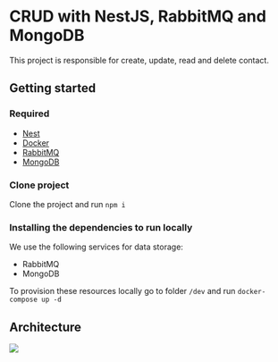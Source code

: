 # CRUD with NestJS, RabbitMQ and MongoDB

This project is responsible for create, update, read and delete contact.

## Getting started


### Required

- [Nest](https://github.com/nestjs/nest)
- [Docker](https://www.docker.com/)
- [RabbitMQ](https://www.rabbitmq.com/)
- [MongoDB](https://www.mongodb.com/)

### Clone project 

Clone the project and run `npm i`

### Installing the dependencies to run locally

We use the following services for data storage:

- RabbitMQ
- MongoDB

To provision these resources locally go to folder `/dev` and run `docker-compose up -d`

## Architecture

![](https://raw.githubusercontent.com/fgouveia708/crud-with-nestjs-rabbitmq-mongodb/blob/main/architecture-crud-with-nestjs-rabbitmq-mongodb.png)
